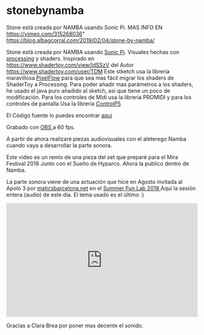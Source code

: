 # stonebynamba
Stone está creada por NAMBA usando Sonic Pi.
MAS INFO EN 
https://vimeo.com/315268036"
https://blog.albagcorral.com/2019/02/04/stone-by-namba/

Stone está creada por NAMBA usando <a href="https://sonic-pi.net/">Sonic Pi</a>.
Visuales hechas con <a href="https://processing.org/">processing</a> y shaders. Inspirado en <a href="https://www.shadertoy.com/view/ldSSzV">https://www.shadertoy.com/view/ldSSzV</a> del Autor <a href="https://www.shadertoy.com/user/TDM">https://www.shadertoy.com/user/TDM </a>
Este stketch usa la librería maravillosa <a href="https://diwi.github.io/PixelFlow/">PixelFlow</a> para que sea mas fácil migrar los shaders de ShaderToy a Processing. Para poder añadir mas parámetros a los shaders, he usado el java puro añadido al sketch, asi que tiene un poco de modificación.
Para los controles de Midi usa la libreria PROMIDI y para los controles de pantalla Usa la librería <a href="https://github.com/sojamo/controlp5">ControlP5</a>

El Código fuente lo puedes encontrar <a href="https://github.com/janebeta7/stonebynamba" rel="noopener" target="_blank">aqui</a>

Grabado con <a href="https://obsproject.com/">OBS </a>a 60 fps.

A partir de ahora realizaré piezas audiovisuales con el aleterego  Namba cuando vaya a desarrollar la parte sonora. 

Este video es un remix de una pieza del set que preparé para el Mira Festival 2018 Junto con el Sueño de Hyparco. Ahora la publico dentro de Namba.

La parte sonora viene de una actuación que hice en Agosto invitada al Apolo 3 por <a href="http://www.maticsbarcelona.net" rel="noopener" target="_blank">maticsbarcelona.net</a> en el <a href="http://maticsbarcelona.net/activitats/summer-fun-lab/">Summer Fun Lab 2018 </a>
Aquí la sesión entera (audio) de este dia. El tema usado es el último :)
<iframe src="https://w.soundcloud.com/player/?url=https%3A//api.soundcloud.com/tracks/518054454&amp;color=%23ff5500&amp;auto_play=false&amp;hide_related=false&amp;show_comments=true&amp;show_user=true&amp;show_reposts=false&amp;show_teaser=true&amp;visual=true" width="100%" height="300" frameborder="no" scrolling="no"></iframe>

Gracias a Clara Brea por poner mas decente el sonido.
